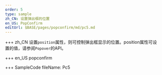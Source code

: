 ```yaml
--- 
order: 5
type: sample
zh_CN: 设置弹出框的位置
en_US: PopConfirm
editUrl: $BASE/pages/popconfirm/md/pc5.md
---
```


+++ zh_CN
设置<Code>position</Code>属性，则可控制弹出框显示的位置。position属性可设置的值，请参阅<Code>Popover</Code>的API。


+++ en_US
popconfirm

+++ SampleCode
fileName: Pc5
